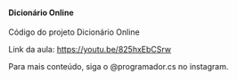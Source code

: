 #### Dicionário Online

Código do projeto Dicionário Online

Link da aula: https://youtu.be/825hxEbCSrw

Para mais conteúdo, siga o @programador.cs no instagram.
